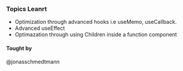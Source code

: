### Topics Leanrt

- Optimization through advanced hooks i.e useMemo, useCallback. 
- Advanced useEffect
- Optimazation through using Children inside a function component

#### Tought by
@jonasschmedtmann

